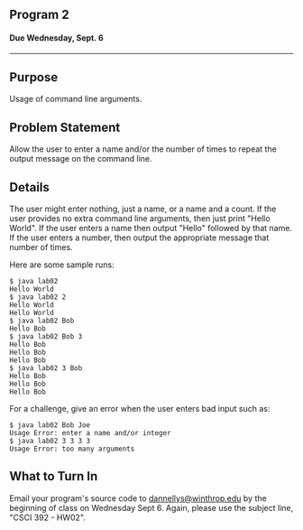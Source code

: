 ## Program 2
#### Due Wednesday, Sept. 6

------------------------------

Purpose
------------------------------
Usage of command line arguments.

Problem Statement
------------------------------
Allow the user to enter a name and/or the number of times to repeat the output message on the command line.

Details
------------------------------
The user might enter nothing, just a name, or a name and a count. If the user provides no extra command line arguments,
then just print "Hello World". If the user enters a name then output "Hello" followed by that name. If the user enters
a number, then output the appropriate message that number of times.

Here are some sample runs:
```
$ java lab02
Hello World
$ java lab02 2
Hello World
Hello World
$ java lab02 Bob
Hello Bob
$ java lab02 Bob 3
Hello Bob
Hello Bob
Hello Bob
$ java lab02 3 Bob
Hello Bob
Hello Bob
Hello Bob
```

For a challenge, give an error when the user enters bad input such as:
```
$ java lab02 Bob Joe
Usage Error: enter a name and/or integer
$ java lab02 3 3 3 3
Usage Error: too many arguments
```

What to Turn In
------------------------------
Email your program's source code to dannellys@winthrop.edu by the beginning of class on Wednesday Sept 6. Again, please
use the subject line, "CSCI 392 - HW02". 
